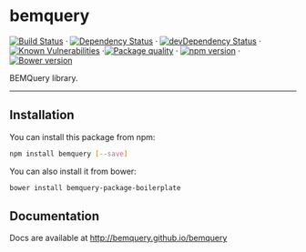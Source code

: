 # bemquery

[![Build Status](https://travis-ci.org/BEMQuery/bemquery.svg?branch=master)](https://travis-ci.org/BEMQuery/bemquery) · [![Dependency Status](https://david-dm.org/BEMQuery/bemquery.svg)](https://david-dm.org/BEMQuery/bemquery) · [![devDependency Status](https://david-dm.org/BEMQuery/bemquery/dev-status.svg)](https://david-dm.org/BEMQuery/bemquery#info=devDependencies) · [![Known Vulnerabilities](https://snyk.io/test/github/bemquery/bemquery/badge.svg)](https://snyk.io/test/github/bemquery/bemquery) ·[![Package quality](http://packagequality.com/badge/bemquery.png)](http://packagequality.com/#?package=bemquery) · [![npm version](https://badge.fury.io/js/bemquery.svg)](https://badge.fury.io/js/bemquery) · [![Bower version](https://badge.fury.io/bo/bemquery.svg)](https://badge.fury.io/bo/bemquery)

BEMQuery library.

---

## Installation

You can install this package from npm:
```bash
npm install bemquery [--save]
```

You can also install it from bower:
```bash
bower install bemquery-package-boilerplate
```

## Documentation

Docs are available at http://bemquery.github.io/bemquery
